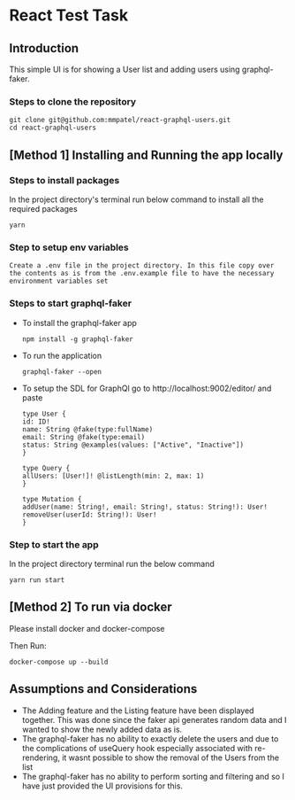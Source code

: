 # React Test Task

## Introduction
This simple UI is for showing a User list and adding users using graphql-faker.

### Steps to clone the repository

```
git clone git@github.com:mmpatel/react-graphql-users.git
cd react-graphql-users

```
## [Method 1] Installing and Running the app locally

### Steps to install packages
In the project directory's terminal run below command to install all the required packages
```
yarn
```
### Step to setup env variables

```
Create a .env file in the project directory. In this file copy over the contents as is from the .env.example file to have the necessary environment variables set
```


### Steps to start graphql-faker

* To install the graphql-faker app
    ```
    npm install -g graphql-faker
    ```
* To run the application
    ```
    graphql-faker --open
    ```
* To setup the SDL for GraphQl go to http://localhost:9002/editor/ and paste

    ```
    type User {
    id: ID!
    name: String @fake(type:fullName)
    email: String @fake(type:email)
    status: String @examples(values: ["Active", "Inactive"])
    }

    type Query {
    allUsers: [User!]! @listLength(min: 2, max: 1)
    }

    type Mutation {
    addUser(name: String!, email: String!, status: String!): User!
    removeUser(userId: String!): User!
    }
    ```
### Step to start the app

In the project directory terminal run the below command
```
yarn run start
```

## [Method 2] To run via docker

Please install docker and docker-compose

Then Run:
```
docker-compose up --build
```
## Assumptions and Considerations

* The Adding feature and the Listing feature have been displayed together. This was done since the faker api generates random data and I wanted to show the newly added data as is.
* The graphql-faker has no ability to exactly delete the users and due to the complications of useQuery hook especially associated with re-rendering, it wasnt possible to show the removal of the Users from the list
* The graphql-faker has no ability to perform sorting and filtering and so I have just provided the UI provisions for this.